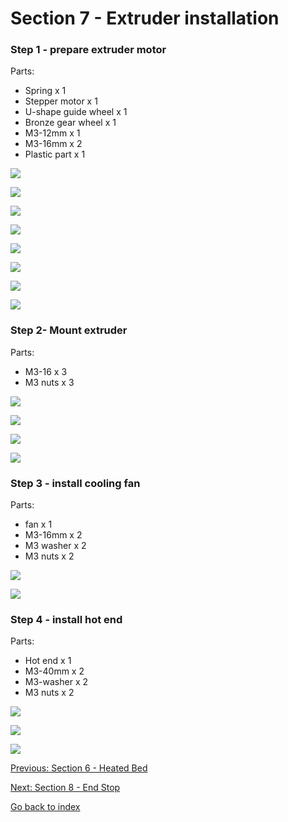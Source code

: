 # Section 7 - Extruder installation

### Step 1 - prepare extruder motor

Parts:
- Spring x 1
- Stepper motor x 1
- U-shape guide wheel x 1
- Bronze gear wheel x 1
- M3-12mm x 1
- M3-16mm x 2
- Plastic part x 1

![](https://raw.githubusercontent.com/MincheeLab/MakeYourOwn3DPrinter/master/images/IMG_20141029_105809.jpg)

![](https://raw.githubusercontent.com/MincheeLab/MakeYourOwn3DPrinter/master/images/IMG_20141029_105822.jpg)

![](https://raw.githubusercontent.com/MincheeLab/MakeYourOwn3DPrinter/master/images/IMG_20141029_105913.jpg)

![](https://raw.githubusercontent.com/MincheeLab/MakeYourOwn3DPrinter/master/images/IMG_20141029_110952.jpg)

![](https://raw.githubusercontent.com/MincheeLab/MakeYourOwn3DPrinter/master/images/IMG_20141029_111120.jpg)

![](https://raw.githubusercontent.com/MincheeLab/MakeYourOwn3DPrinter/master/images/IMG_20141029_111129.jpg)

![](https://raw.githubusercontent.com/MincheeLab/MakeYourOwn3DPrinter/master/images/IMG_20141029_112423.jpg)

![](https://raw.githubusercontent.com/MincheeLab/MakeYourOwn3DPrinter/master/images/IMG_20141029_112439.jpg)

### Step 2- Mount extruder

Parts:
- M3-16 x 3
- M3 nuts x 3

![](https://raw.githubusercontent.com/MincheeLab/MakeYourOwn3DPrinter/master/images/IMG_20141029_105020.jpg)

![](https://raw.githubusercontent.com/MincheeLab/MakeYourOwn3DPrinter/master/images/IMG_20141029_105120.jpg)

![](https://raw.githubusercontent.com/MincheeLab/MakeYourOwn3DPrinter/master/images/IMG_20141029_105143.jpg)

![](https://raw.githubusercontent.com/MincheeLab/MakeYourOwn3DPrinter/master/images/IMG_20141029_105427.jpg)

### Step 3 - install cooling fan

Parts:
- fan x 1
- M3-16mm x 2
- M3 washer x 2 
- M3 nuts x 2

![](https://raw.githubusercontent.com/MincheeLab/MakeYourOwn3DPrinter/master/images/IMG_20141029_113855.jpg)

![](https://raw.githubusercontent.com/MincheeLab/MakeYourOwn3DPrinter/master/images/IMG_20141029_113941.jpg)

### Step 4 - install hot end

Parts:
- Hot end x 1
- M3-40mm x 2
- M3-washer x 2
- M3 nuts x 2

![](https://raw.githubusercontent.com/MincheeLab/MakeYourOwn3DPrinter/master/images/IMG_20141029_113442.jpg)

![](https://raw.githubusercontent.com/MincheeLab/MakeYourOwn3DPrinter/master/images/IMG_20141029_113551.jpg)

![](https://raw.githubusercontent.com/MincheeLab/MakeYourOwn3DPrinter/master/images/IMG_20141029_113658.jpg)



[Previous: Section 6 - Heated Bed](s6-heated-bed.md)

[Next: Section 8 - End Stop](s8-end-stop.md)

[Go back to index](index.md)